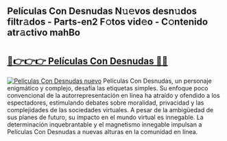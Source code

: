 ## Películas Con Desnudas N𝚞𝚎vos desn𝚞dos filtr𝚊dos - Parts-en2 F𝚘tos vid𝚎o - C𝚘ntenido atr𝚊ctivo mahBo

# <h2><a href="http://mb48mmy.tromn.icu/?c=Pel%c3%adculas+Con+Desnudas">🔗👉👉👉 Películas Con Desnudas 🔗🔗</a></h2>

[![Películas Con Desnudas nuevo](https://i.imgur.com/pEAQMta.gif)](http://mb48mmy.tromn.icu/?c=Pel%c3%adculas+Con+Desnudas)
Películas Con Desnudas, un personaje enigmático y complejo, desafía las etiquetas simples. Su enfoque poco convencional de la autorrepresentación en línea ha atraído y ofendido a los espectadores, estimulando debates sobre moralidad, privacidad y las complejidades de las sociedades virtuales. A pesar de la ambigüedad de sus planes de futuro, su impacto en el mundo virtual es innegable. La determinación inquebrantable y el magnetismo innegable impulsan a Películas Con Desnudas a nuevas alturas en la comunidad en línea.

